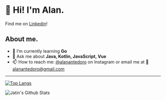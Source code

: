 # 👋 Hi! I'm Alan.

Find me on [Linkedin](https://www.linkedin.com/in/alan-antedoro-147631195/)!

## About me.

- 🌱 I’m currently learning **Go**
- 💬 Ask me about **Java, Kotlin, JavaScript, Vue**
- 📫 How to reach me: [@alanantedoro](https://www.instagram.com/alanantedoro/) on Instagram or email me at 📧 alanantedoro@gmail.com

---

[![Top Langs](https://github-readme-stats.vercel.app/api/top-langs/?username=alanantedoro&layout=compact)](https://github.com/alanantedoro/github-readme-stats)

<img align="center" alt="Jatin's Github Stats" src="https://github-readme-stats.vercel.app/api?username=alanantedoro&show_icons=true&hide_border=true" />
